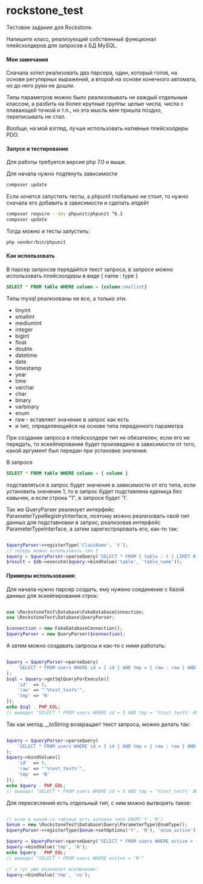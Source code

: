
# rockstone_test

Тестовое задание для Rockstone.

Напишите класс, реализующий собственный функционал плейсхолдеров для запросов к БД MySQL.

#### Мои замечания

Сначала хотел реализовать два парсера, один, который готов, на основе регулярных выражений, а второй на основе
конечного автомата, но до него руки не дошли.

Типы параметров можно было реализовывать не каждый отдельным классом, а разбить на более крупные группы: целые
числа, числа с плавающей точкой и т.п., но эта мысль мне пришла поздно, переписывать не стал.

Вообще, на мой взгляд, лучше использовать нативные плейсхолдеры PDO.

#### Запуск и тестирование

Для работы требуется версия php 7.0 и выше.

Для начала нужно подтянуть зависимости
```bash
composer update
```

Если хочется запустить тесты, а phpunit глобально не стоит, то нужно сначала его добавить в зависимости
и сделать апдейт
```bash
composer require --dev phpunit/phpunit ^6.1
composer update
```

Тогда можно и тесты запустить:
```bash
php vendor/bin/phpunit
```

#### Как использовать

В парсер запросов передайтся текст запроса, в запросе можно использовать плейсхолдеры в виде { name : type }
```SQL
SELECT * FROM table WHERE column = {column:smallint}
```

Типы mysql реализованы не все, а только эти:
* tinyint
* smallint
* mediumint
* integer
* bigint
* float
* double
* datetime
* date
* timestamp
* year
* time
* varchar
* char
* binary
* varbinary
* enum
* raw - вставляет значение в запрос как есть
* и тип, определяющийся на основе типа переданного параметра

При создании запроса в плейсхолдере тип не обязателен, если его не передать, то эскейпирование будет произведено в
зависимости от того, какой аргумент был передан при установке значения.

В запросе
```SQL
SELECT * FROM table WHERE column = { column }
```
подставляться в запрос будет значение в зависимости от его типа, если установить значение 1, то в запрос будет
подставлена еденица без кавычек, а если строка "1", в запросе будет '1'.

Так же QueryParser реализует интерфейс ParameterTypeRegistryInterface, поэтому можно реализовать свой тип данных для
подставновки в запрос, реализовав интерфейс ParameterTypeInterface, а затем зарегестроровать его, как-то так:
```php

$queryParser->registerType('ClassName', 't');
// теперь можно использовать тип t
$query = $queryParser->parseQuery('SELECT * FROM { table : t } LIMIT 0, 10');
$result = $db->execute($query->bindValue('table', 'table_name'));
```

#### Примеры использования:

Для начала нужно парсер создать, ему нужено соединение с базой данных для эскейпирования строк:
```php

use \RockstoneTest\Database\FakeDatabaseConnection;
use \RockstoneTest\Database\QueryParser;

$connection = new FakeDatabaseConnection();
$queryParser = new QueryParser($connection);
```

А затем можно создавать запросы и как-то с ними работать:
```php

$query = $queryParser->parseQuery(
    'SELECT * FROM users WHERE id = { id } AND tmp = { raw : raw } AND e = { tmp : enum_active }'
);
$sql = $query->getSqlQueryForExecute([
    'id'  => 5,
    'raw' => "'%test_test%'",
    'tmp' => 'N'
]);
echo $sql . PHP_EOL;
// выведет "SELECT * FROM users WHERE id = 5 AND tmp = '%test_test%' AND e = 'N'"
```

Так как метод __toString возвращает текст запроса, можно делать так:
```php

$query = $queryParser->parseQuery(
    'SELECT * FROM users WHERE id = { id } AND tmp = { raw : raw } AND e = { tmp : enum_active }'
);
$query->bindValues([
    'id'  => 5,
    'raw' => "'%test_test%'",
    'tmp' => 'N'
]);
echo $query . PHP_EOL;
// выведет "SELECT * FROM users WHERE id = 5 AND tmp = '%test_test%' AND e = 'N'"
```

Для пересеслений есть отдельный тип, с ним можно вытворять такое:
```php

// если в какой-то таблице есть колонка типа ENUM('Y','N')
$enum = new \RockstoneTest\Database\Query\ParameterType\EnumType();
$queryParser->registerType($enum->setOptions('Y', 'N'), 'enum_active');

$query = $queryParser->parseQuery('SELECT * FROM users WHERE active = { tmp : enum_active }');
$query->bindValue('tmp', 'N');
echo $query . PHP_EOL;
// выведет "SELECT * FROM users WHERE active = 'N'"

// а тут уже возникнет исключение:
$query->bindValue('tmp', 'no');
```
